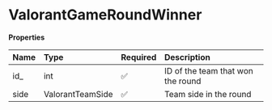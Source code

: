 # ValorantGameRoundWinner

**Properties**

| Name | Type             | Required | Description                       |
| :--- | :--------------- | :------- | :-------------------------------- |
| id\_ | int              | ✅       | ID of the team that won the round |
| side | ValorantTeamSide | ✅       | Team side in the round            |

<!-- This file was generated by liblab | https://liblab.com/ -->
